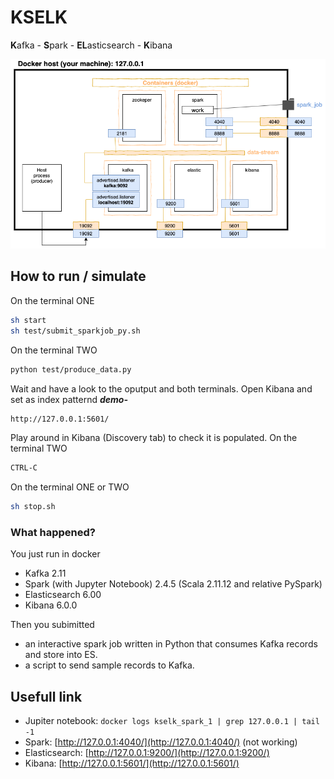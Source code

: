 # KSELK

**K**afka - **S**park - **EL**asticsearch - **K**ibana

![](doc/archi.png)

## How to run / simulate
On the terminal ONE
```sh
sh start
sh test/submit_sparkjob_py.sh
```
On the terminal TWO
```sh
python test/produce_data.py
```
Wait and have a look to the oputput and both terminals.
Open Kibana and set as index patternd ***demo-***
```sh
http://127.0.0.1:5601/
```
Play around in Kibana (Discovery tab) to check it is populated.
On the terminal TWO
```sh
CTRL-C
```
On the terminal ONE or TWO
```sh
sh stop.sh
```

### What happened?

You just run in docker 
- Kafka 2.11
- Spark (with Jupyter Notebook) 2.4.5 (Scala 2.11.12 and relative PySpark) 
- Elasticsearch 6.00
- Kibana 6.0.0

Then you subimitted
- an interactive spark job written in Python that consumes Kafka records and store into ES.
- a script to send sample records to Kafka.

## Usefull link
- Jupiter notebook: ``` docker logs kselk_spark_1 | grep 127.0.0.1 | tail -1 ```
- Spark: [http://127.0.0.1:4040/](http://127.0.0.1:4040/) (not working)
- Elasticsearch: [http://127.0.0.1:9200/](http://127.0.0.1:9200/)
- Kibana: [http://127.0.0.1:5601/](http://127.0.0.1:5601/)